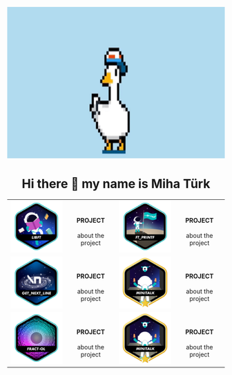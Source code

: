 <p align="center">
  <img src="img/m_efug-ezgif.com-crop.gif" height=350/>
</p>


<h1 align="center">
 Hi there 👋 my name is Miha Türk
</h1>


 <table align="center">
  <tr align="center">
    <td><a href="https://github.com/GGwagons/Libft"><img src="img/libfte.png"    /></a></td>
    <td><h4 align="center">PROJECT</h4><p2>about the project</p2></td>
    <td><a href="https://github.com/GGwagons/ft_printf"><img src="img/ft_printfe.png"/></a></td>
   <td><h4 align="center">PROJECT</h4><p2>about the project</p2></td>
  </tr>

  <tr align="center">
    <td><a href="https://github.com/GGwagons/get_next_line"><img src="img/get_next_linee.png"/></a></td>
    <td><h4 align="center">PROJECT</h4><p2>about the project</p2></td>
    <td><a href="https://github.com/GGwagons/minitalk"><img src="img/minitalkm.png"/></a></td>
    <td><h4 align="center">PROJECT</h4><p2>about the project</p2></td>
  </tr>

  <tr align="center">
    <td><a href="https://github.com/GGwagons/get_next_line"><img src="img/Fract-ole.png"/></a></td>
    <td><h4 align="center">PROJECT</h4><p2>about the project</p2></td>
    <td><a href="https://github.com/GGwagons/minitalk"><img src="img/minitalkm.png"/></a></td>
    <td><h4 align="center">PROJECT</h4><p2>about the project</p2></td>
  </tr>

</table> 

<!--
**GGwagons/ggwagons** is a ✨ _special_ ✨ repository because its `README.md` (this file) appears on your GitHub profile.

Here are some ideas to get you started:

- 🔭 I’m currently working on ...
- 🌱 I’m currently learning ...
- 👯 I’m looking to collaborate on ...
- 🤔 I’m looking for help with ...
- 💬 Ask me about ...
- 📫 How to reach me: ...
- 😄 Pronouns: ...
- ⚡ Fun fact: ...
-->
